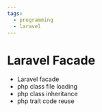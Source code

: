 ```yaml
---
tags:
  - programming
  - laravel
---
```


# Laravel Facade


- Laravel facade
- php class file loading
- php class inheritance
- php trait code reuse